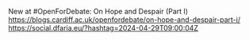 New at #OpenForDebate: On Hope and Despair (Part I) https://blogs.cardiff.ac.uk/openfordebate/on-hope-and-despair-part-i/ https://social.dfaria.eu/?hashtag=2024-04-29T09:00:04Z